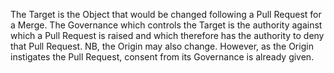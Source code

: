 The Target is the Object that would be changed following a Pull Request for a Merge.  The Governance which controls the Target is the authority against which a Pull Request is raised and which therefore has the authority to deny that Pull Request. NB, the Origin may also change.  However, as the Origin instigates the Pull Request, consent from its Governance is already given.